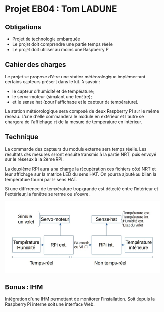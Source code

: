 # Projet EB04 : Tom LADUNE

## Obligations

  - Projet de technologie embarquée
  - Le projet doit comprendre une partie temps réelle
  - Le projet doit utiliser au moins une Raspberry PI

## Cahier des charges

Le projet se propose d'être une station météorologique implémentant certains capteurs présent dans le kit. A savoir :
  - le capteur d'humidité et de température;
  - le servo-moteur (simulant une fenêtre);
  - et le sense hat (pour l'affichage et le capteur de température).

La station météorologique sera composé de deux Raspberry PI sur le même réseau. L'une d'elle commandera le module en extérieur et l'autre se chargera de l'affichage et de la mesure de température en intérieur.

## Technique

La commande des capteurs du module externe sera temps réelle. Les résultats des mesures seront ensuite transmis à la partie NRT, puis envoyé sur le réseaux à la 2ème RPI.

La deuxième RPI aura a sa charge la récupération des fichiers côté NRT et leur affichage sur la matrice LED du sens HAT. On pourra ajouté au bilan la température fourni par le sens HAT.

Si une différence de température trop grande est détecté entre l'intérieur et l'extérieur, la fenêtre se ferme ou s'ouvre.

![Schéma de fonctionnement de l'application station météorologique](Schema_CDG.jpg)

## Bonus : IHM

Intégration d'une IHM permettant de monitorer l'installation. Soit depuis la Raspberry Pi interne soit une interface Web.
